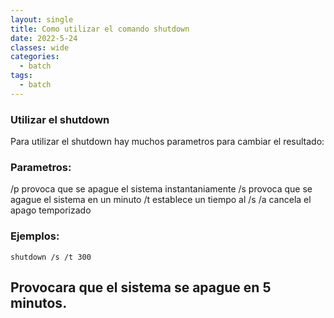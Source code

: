 ```yaml
---
layout: single
title: Como utilizar el comando shutdown
date: 2022-5-24
classes: wide
categories:
  - batch
tags:
  - batch
---
```


### Utilizar  el shutdown

Para utilizar el shutdown hay muchos parametros para 
cambiar el resultado:

### Parametros:
/p provoca que se apague el sistema instantaniamente
/s provoca que se agague el sistema en un minuto
/t establece un tiempo al /s
/a cancela el apago temporizado

### Ejemplos:
```batch
shutdown /s /t 300
```
Provocara que el sistema se apague en 5 minutos.
---